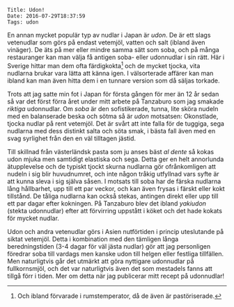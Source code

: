     Title: Udon!
    Date: 2016-07-29T18:37:59
    Tags: udon

En annan mycket populär typ av nudlar i Japan är *udon*. De är ett slags vetenudlar som görs på endast vetemjöl, vatten och salt (ibland även vinäger). De äts på mer eller mindre samma sätt som soba, och på många restauranger kan man välja få antigen soba- eller udonnudlar i sin rätt. Här i Sverige hittar man dem ofta färdigkokta[^1] och de mycket tjocka, vita nudlarna brukar vara lätta att känna igen. I välsorterade affärer kan man ibland kan man även hitta dem i en tunnare version som då säljas torkade.

<!-- I likhet med mycket annat inom nudelsvängen så härstammar udonnudlarna från Kina, troligtvis från wontonnudeln (som om man är lite bekant med kinesikt och japanskt uttal nästa kan gissa sig till från namnet). -->
Trots att jag satte min fot i Japan för första gången för mer än 12 år sedan så var det först förra året under mitt arbete på Tanzaburo som jag smakade *riktiga* udonnudlar. Om *soba* är den sofistikerade, tunna, lite sköra nudeln med en balanserade beska och sötma så är *udon* motsatsen: Okonstlade, tjocka nudlar på rent vetemjöl. Det är svårt att inte falla för de tuggiga, sega nudlarna med dess distinkt salta och söta smak, i bästa fall även med en svag syrlighet från den en väl tilltagen jästid.

<!-- bild -->

Till skillnad från västerländsk pasta som ju anses bäst *al dente* så kokas udon mjuka men samtidigt elastiska och sega. Detta ger en helt annorlunda ätupplevelse och de typiskt tjockt skurna nudlarna gör ofrånkomligen att nudeln i sig blir huvudnumret, och inte någon tråkig utfyllnad vars syfte är att kunna sleva i sig själva såsen.
I motsats till soba har de färska nudlarna lång hållbarhet, upp till ett par veckor, och kan även frysas i färskt eller kokt tillstånd. De tåliga nudlarna kan också stekas, antingen direkt eller upp till ett par dagar efter kokningen. På Tanzaburo blev det ibland *yakiudon* (stekta udonnudlar) efter att förvirring uppstått i köket och det hade kokats för mycket nudlar.

Udon och andra vetenudlar görs i Asien nutförtiden i princip uteslutande på siktat vetemjöl. Detta i kombination med den tämligen långa beredningstiden (3-4 dagar för väl jästa nudlar) gör att jag personligen föredrar soba till vardags men kanske udon till helgen eller festliga tillfällen. Men naturligtvis går det utmärkt att göra nyttigare udonnudlar på fullkornsmjöl, och det var naturligtvis även det som mestadels fanns att tillgå förr i tiden. Mer om detta när jag publicerar mitt recept på udonnudlar!

[^1]: Och ibland förvarade i rumstemperator, då de även är pastöriserade.
